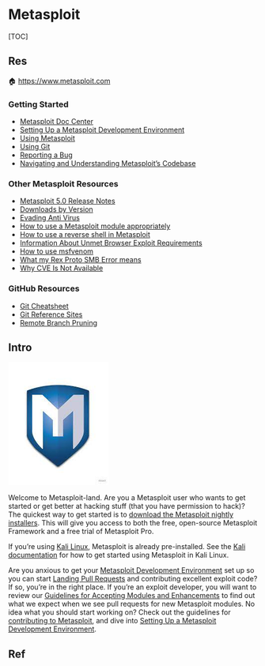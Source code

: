 # Metasploit

[TOC]



## Res
🏠 https://www.metasploit.com

### Getting Started
- [Metasploit Doc Center](https://docs.metasploit.com)
- [Setting Up a Metasploit Development Environment](https://docs.metasploit.com/docs/development/get-started/setting-up-a-metasploit-development-environment.html)
- [Using Metasploit](https://docs.metasploit.com/docs/using-metasploit/basics/using-metasploit.html)
- [Using Git](https://docs.metasploit.com/docs/development/get-started/git/using-git.html)
- [Reporting a Bug](https://docs.metasploit.com/docs/using-metasploit/getting-started/reporting-a-bug.html)
- [Navigating and Understanding Metasploit’s Codebase](https://docs.metasploit.com/docs/development/get-started/navigating-and-understanding-metasploits-codebase.html)

### Other Metasploit Resources
- [Metasploit 5.0 Release Notes](https://docs.metasploit.com/docs/development/roadmap/metasploit-5-release-notes.html)
- [Downloads by Version](https://docs.metasploit.com/docs/development/maintainers/downloads-by-version.html)
- [Evading Anti Virus](https://docs.metasploit.com/docs/using-metasploit/intermediate/evading-anti-virus.html)
- [How to use a Metasploit module appropriately](https://docs.metasploit.com/docs/using-metasploit/basics/how-to-use-a-metasploit-module-appropriately.html)
- [How to use a reverse shell in Metasploit](https://docs.metasploit.com/docs/using-metasploit/basics/how-to-use-a-reverse-shell-in-metasploit.html)
- [Information About Unmet Browser Exploit Requirements](https://docs.metasploit.com/docs/using-metasploit/other/information-about-unmet-browser-exploit-requirements.html)
- [How to use msfvenom](https://docs.metasploit.com/docs/using-metasploit/basics/how-to-use-msfvenom.html)
- [What my Rex Proto SMB Error means](https://docs.metasploit.com/docs/development/developing-modules/libraries/smb_library/what-my-rex-proto-smb-error-means.html)
- [Why CVE Is Not Available](https://docs.metasploit.com/docs/using-metasploit/other/why-cve-is-not-available.html)

### GitHub Resources
- [Git Cheatsheet](https://docs.metasploit.com/docs/development/get-started/git/git-cheatsheet.html)
- [Git Reference Sites](https://docs.metasploit.com/docs/development/get-started/git/git-reference-sites.html)
- [Remote Branch Pruning](https://docs.metasploit.com/docs/development/get-started/git/remote-branch-pruning.html)



## Intro
![Metasploit Logo" iPad Case & Skin for Sale by rimek | Redbubble](../../../../../../Assets/Pics/334D0663-177A-4707-BEF8-CDB00CE2976D.jpeg)

Welcome to Metasploit-land. Are you a Metasploit user who wants to get started or get better at hacking stuff (that you have permission to hack)? The quickest way to get started is to [download the Metasploit nightly installers](https://docs.metasploit.com/docs/using-metasploit/getting-started/nightly-installers.html). This will give you access to both the free, open-source Metasploit Framework and a free trial of Metasploit Pro.

If you’re using [Kali Linux](https://kali.org/), Metasploit is already pre-installed. See the [Kali documentation](https://kali.org/docs/tools/starting-metasploit-framework-in-kali/) for how to get started using Metasploit in Kali Linux.

Are you anxious to get your [Metasploit Development Environment](https://docs.metasploit.com/docs/development/get-started/setting-up-a-metasploit-development-environment.html) set up so you can start [Landing Pull Requests](https://docs.metasploit.com/docs/development/maintainers/process/landing-pull-requests.html) and contributing excellent exploit code? If so, you’re in the right place. If you’re an exploit developer, you will want to review our [Guidelines for Accepting Modules and Enhancements](https://docs.metasploit.com/docs/development/maintainers/process/guidelines-for-accepting-modules-and-enhancements.html) to find out what we expect when we see pull requests for new Metasploit modules. No idea what you should start working on? Check out the guidelines for [contributing to Metasploit](https://docs.metasploit.com/docs/development/get-started/contributing-to-metasploit.html), and dive into [Setting Up a Metasploit Development Environment](https://docs.metasploit.com/docs/development/get-started/setting-up-a-metasploit-development-environment.html).



## Ref